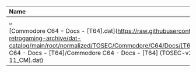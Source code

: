 |Name|Size|
|:---|---:|
|[..](../index.html)|DIR|
|[Commodore C64 - Docs - [T64].dat](https://raw.githubusercontent.com/open-retrogaming-archive/dat-catalog/main/root/normalized/TOSEC/Commodore/C64/Docs/[T64]/Commodore C64 - Docs - [T64]/Commodore C64 - Docs - [T64] (TOSEC-v2022-11-11_CM).dat)|9508|
